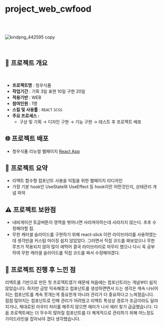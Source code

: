 # project_web_cwfood

<br/>
<br/>

![kindpng_442595 copy](https://user-images.githubusercontent.com/89890240/160824514-c2fbac63-e897-4225-b774-79eba5eb8b64.png)
 
<br/>

## 📌 프로젝트 개요

<br/>


- **프로젝트명** : 청우식품
- **작업기간** :  기획 3일  표현 10일  구현 20일
- **적용기반** :  WEB
- **참여인원** : 1명
- **스킬 및 사용툴** :  `REACT` `SCSS`
- **주요 프로세스 :**
    - 구상 및 기획 →  디자인 구현 → 기능 구현 → 테스트 후 프로젝트 배포
   
   
## 🌐 프로젝트 배포

- 청우식품 리뉴얼 웹페이지
    [React App](https://project-web-cwfood.vercel.app/)
    

## 📝 프로젝트 요약

- 리액트 함수형 컴포넌트 사용을 익힘을 위한 웹페이지 리디자인
- 가장 기본 hook인 UseState와 UseEffect 등 hook이란 어떤것인지, 상태관리 개념 파악



## ⚠️ 프로젝트 보완점

- 네비게이션 토글버튼이 영역을 벗어나면 사라져야하는데 사라지지 않는다. 추후 수정해야할 점.
- 무한 캐러셀 슬라이드를 구현하기 위해 react-slick 이란 라이브러리를 사용하였는데 생각만큼 커스텀 마이징 쉽지 않았았다. 그러면서 직접 코드를 짜보았으나 무한루프가 적용되지 않아 많이 애먹어 결국 라이브러리로 마무리 했으나 다시 꼭 공부하여 무한 캐러셀 슬라이드를 직접 코드를 짜서 수정해야겠다.


## 💬 프로젝트 진행 후 느낀 점

리액트를 기반으로 만든 첫 프로젝트였기 때문에 처음에는 컴포넌트라는 개념부터 쉽지 않았습니다. 하지만 금방 익숙해졌고 컴포넌트를 생성하면면서 드는 생각은 계속 나뉘어지는 컴포넌트를 계속 쪼개는게 중요한게 아니라 관리가 더 중요하다고 느껴졌습니다. 점점 많아지는 컴포넌트로 인해  관리가 어려웠고 리액트 특성상 경로가 조금이라도 달라지거나, 제대로된 라우터 처리를 해주지 않으면 에러가 나서 에러 찾기 급급했습니다. 다음 프로젝트에는 더 무수히 많아질 컴포넌트를 더 쳬게적으로 관리하기 위해 어느정도 가이드라인을 잡아놔야 겠다 생각했습니다.
